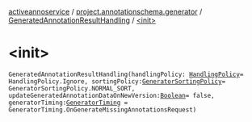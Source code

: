 [activeannoservice](../../index.md) / [project.annotationschema.generator](../index.md) / [GeneratedAnnotationResultHandling](index.md) / [&lt;init&gt;](./-init-.md)

# &lt;init&gt;

`GeneratedAnnotationResultHandling(handlingPolicy: `[`HandlingPolicy`](../-handling-policy/index.md)` = HandlingPolicy.Ignore, sortingPolicy: `[`GeneratorSortingPolicy`](../-generator-sorting-policy/index.md)` = GeneratorSortingPolicy.NORMAL_SORT, updateGeneratedAnnotationDataOnNewVersion: `[`Boolean`](https://kotlinlang.org/api/latest/jvm/stdlib/kotlin/-boolean/index.html)` = false, generatorTiming: `[`GeneratorTiming`](../-generator-timing/index.md)` = GeneratorTiming.OnGenerateMissingAnnotationsRequest)`